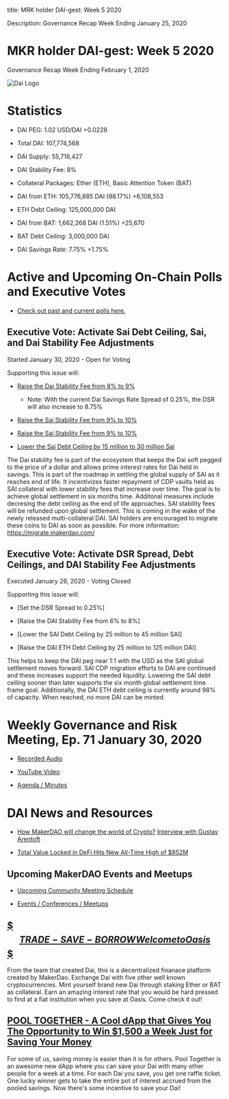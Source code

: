 title: MRK holder DAI-gest: Week 5 2020

Description:  Governance Recap Week Ending January 25, 2020

# MKR holder DAI-gest: Week 5 2020
Governance Recap Week Ending February 1, 2020

![Dai Logo](https://cdn-images-1.medium.com/max/800/1*6OgIwfhyTKd_MRRvQ1E0Vw.png)

# Statistics

* DAI PEG: 1.02 USD/DAI  +0.0228

* Total DAI:  107,774,568

* DAI Supply: 55,716,427

* DAI Stability Fee: 8%

* Collateral Packages: Ether (ETH), Basic Attention Token (BAT)

* DAI from ETH: 105,776,885 DAI (98.17%)  +6,108,553

* ETH Debt Ceiling: 125,000,000 DAI

* DAI from BAT: 1,662,268 DAI (1.51%) +25,670

* BAT Debt Ceiling: 3,000,000 DAI

* DAI Savings Rate: 7.75% +1.75%

# Active and Upcoming On-Chain Polls and Executive Votes

* [Check out past and current polls here.](https://vote.makerdao.com/polling)

## Executive Vote: Activate Sai Debt Ceiling, Sai, and Dai Stability Fee Adjustments
Started January 30, 2020 - Open for Voting

Supporting this issue will:

* [Raise the Dai Stability Fee from 8% to 9%](https://vote.makerdao.com/polling-proposal/qmwmenqrlzv7wclleq5u5qy1stfafx3ihmo9rtr2jqyteb)

     * Note: With the current Dai Savings Rate Spread of 0.25%, the DSR will also increase to 8.75%

* [Raise the Sai Stability Fee from 9% to 10%](https://vote.makerdao.com/polling-proposal/qmwmenqrlzv7wclleq5u5qy1stfafx3ihmo9rtr2jqyteb)

* [Raise the Sai Stability Fee from 9% to 10%](https://vote.makerdao.com/polling-proposal/qmnetpqqvu8wn2s86r6qt7f46s2spxaprkd9qeg6jhyzq1)

* [Lower the Sai Debt Ceiling by 15 million to 30 million Sai](https://vote.makerdao.com/polling-proposal/qmqdc58bqcfeekfn53kdcerf1xdqnkerxem86qtdrbqobh)

The Dai stability fee is part of the ecosystem that keeps the Dai soft pegged to the price of a dollar and allows prime interest rates for Dai held in savings.
This is part of the roadmap in settling the global supply of SAI as it reaches end of life. It incentivizes faster repayment of CDP vaults held as SAI collateral
with lower stability fees that increase over time. The goal is to achieve global settlement in six months time. Additonal measures include decresing the debt ceiling
as the end of life approaches. SAI stability fees will be refunded upon global settlement. This is coming in the wake of the newly released multi-collateral DAI. SAI holders are encouraged to migrate these coins to DAI as soon as possible. For more information: https://migrate.makerdao.com/

## Executive Vote: Activate DSR Spread, Debt Ceilings, and DAI Stability Fee Adjustments
Executed January 26, 2020 - Voting Closed

Supporting this issue will:

* [Set the DSR Spread to 0.25%]

* [Raise the DAI Stability Fee from 6% to 8%]

* [Lower the SAI Debt Ceiling by 25 million to 45 million SAI]

* [Raise the DAI ETH Debt Ceiling by 25 million to 125 million DAI]

This helps to keep the DAI peg near 1:1 with the USD as the SAI global settlement moves forward. SAI CDP migration efforts to DAI are continued and these increases support the needed liquidity. Lowering the SAI debt ceiling sooner than later supports the six month global settlement time frame goal. Additionally, the DAI ETH debt ceiling is currently around 98% of capacity. When reached, no more DAI can be minted.

# Weekly Governance and Risk Meeting, Ep. 71 January 30, 2020

* [Recorded Audio](https://soundcloud.com/makerdao/governance-and-risk-meeting-ep-71?in=makerdao/sets/governance-and-risk)

* [YouTube Video](https://www.youtube.com/playlist?list=PLLzkWCj8ywWNq5-90-Id6VPSsrk4OWVan)

* [Agenda / Minutes](https://forum.makerdao.com/t/agenda-discussion-scientific-governance-and-risk-thursday-january-30-9am-pst-5-00-pm-utc/1197)

# DAI News and Resources

* [How MakerDAO will change the world of Crypto?](https://cryptoticker.io/en/how-makerdao-could-change-the-crypto-space-an-interview-with-gustav-arentoft/)
  [Interview with Gustav Arentoft](https://youtu.be/cUNVWqbow7E)

* [Total Value Locked in DeFi Hits New All-Time High of $852M](https://beincrypto.com/total-value-locked-in-defi-hits-new-all-time-high-of-852m/)

## Upcoming MakerDAO Events and Meetups

* [Upcoming Community Meeting Schedule](https://medium.com/r/?url=https%3A%2F%2Fcalendar.google.com%2Fcalendar%2Fembed%3Fsrc%3Dmakerdao.com_3efhm2ghipksegl009ktniomdk%2540group.calendar.google.com%26ctz%3DAmerica%252FLos_Angeles)

* [Events / Conferences / Meetups](https://makerdao.com/en/events)

## [$$$ TRADE - SAVE - BORROW  Welcome to Oasis $$$](https://oasis.app/?lang=en) 

From the team that created Dai, this is a decentralized finanace platform
created by MakerDao.  Exchange Dai with five other well known cryptocurrencies.
Mint yourself brand new Dai through staking Ether or BAT as collateral.  Earn
an amazing interest rate that you would be hard pressed to find at a fiat
institution when you save at Oasis.  Come check it out!

## [POOL TOGETHER - A Cool dApp that Gives You The Opportunity to Win $1,500 a Week Just for Saving Your Money](https://www.pooltogether.com)

For some of us, saving money is easier than it is for others. Pool Together is an awesome
new dApp where you can save your Dai with many other people for a week at a time.  For
each Dai you save, you get one raffle ticket.  One lucky winner gets to take the
entire pot of interest accrued from the pooled savings. Now there's some incentive
to save your Dai!
